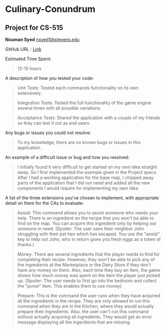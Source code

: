 # Culinary-Conundrum

## Project for CS-515

**Nouman Syed** [nsyed1@stevens.edu](mailto:nsyed1@stevens.edu)  

GitHub URL : [Link](https://github.com/noumxn/Culinary-Conundrum)

Estimated Time Spent: 
> 12-15 hours

A description of how you tested your code:
> Unit Tests: Tested each commands functionality on its own extensively.

> Integration Tests: Tested the full functionality of the game engine several times with all possible variations.

> Acceptance Tests: Shared the application with a couple of my friends so they can test it out as end users.

Any bugs or issues you could not resolve:
> To my knowledge, there are no known bugs or issues in this application.

An example of a difficult issue or bug and how you resolved:
> I initially found it very difficult to get started on my own idea straight away. So I first implemented the example given in the Project specs. After I had a working application for the base map, I chipped away parts of the application that I did not need and added all the new components I would require for implementing my own idea.

A list of the three extensions you’ve chosen to implement, with appropriate detail on them for the CAs to evaluate:
> Assist: This command allows you to assist someone who needs your help. There is an ingredient on the recipe that you won't ba able to find on the map. You can acquire this ingredient only by helping out someone in need. (Spoiler: The user sees their neighbor John struggling with their pet hen which has escaped. You use the "assist" key to help out John, who in return gives you fresh eggs as a token of thanks.)

> Money: There are several ingredients that the player needs to find for completing their recipe. However, they won't be able to pick any of the ingredients at the Marketplace or the Dairy Store if they don't have any money on them. Also, each time they buy an item, the game shows how much money was spent on the item the player just picked up. 
>(Spoiler: The user needs to first go into the bedroom and collect the "purse" item. This enables them to use money)

> Prepare: This is the command the user runs when they have acquired all the ingredients in the recipe. They are only allowed to run this command when they are in the Kitchen, where they would actually prepare their ingredients. Also, the user can't run this command without actually acquiring all ingredients. They would get an error message displaying all the ingerdients that are missing.
